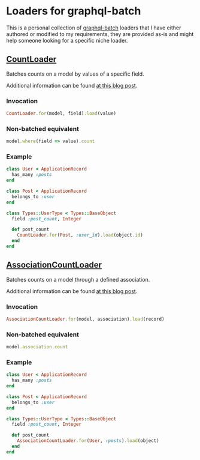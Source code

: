 # Loaders for graphql-batch

This is a personal collection of [graphql-batch](https://github.com/Shopify/graphql-batch) loaders that I have either authored or modified to my requirements, they are provided as-is and might help someone looking for a specific niche loader.

## [CountLoader](loaders/count_loader.rb)

Batches counts on a model by values of a specific field.

Additional information can be found [at this blog post](https://blog.jamesbrooks.net/graphql-batch-count-loader.html).

### Invocation

```ruby
CountLoader.for(model, field).load(value)
```

### Non-batched equivalent

```ruby
model.where(field => value).count
```

### Example

```ruby
class User < ApplicationRecord
  has_many :posts
end

class Post < ApplicationRecord
  belongs_to :user
end

class Types::UserType < Types::BaseObject
  field :post_count, Integer

  def post_count
    CountLoader.for(Post, :user_id).load(object.id)
  end
end
```

## [AssociationCountLoader](loaders/association_count_loader.rb)

Batches counts on a model through a defined association.

Additional information can be found [at this blog post](https://blog.jamesbrooks.net/graphql-batch-count-loader.html).

### Invocation

```ruby
AssociationCountLoader.for(model, association).load(record)
```

### Non-batched equivalent

```ruby
model.association.count
```

### Example

```ruby
class User < ApplicationRecord
  has_many :posts
end

class Post < ApplicationRecord
  belongs_to :user
end

class Types::UserType < Types::BaseObject
  field :post_count, Integer

  def post_count
    AssociationCountLoader.for(User, :posts).load(object)
  end
end
```
